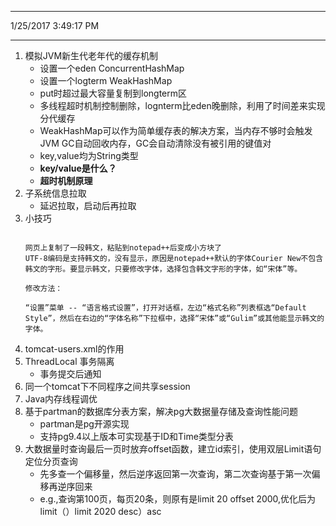 ----------
1/25/2017 3:49:17 PM 

----------
1. 模拟JVM新生代老年代的缓存机制
	- 设置一个eden ConcurrentHashMap
	- 设置一个logterm WeakHashMap 
	- put时超过最大容量复制到longterm区
	- 多线程超时机制控制删除，lognterm比eden晚删除，利用了时间差来实现分代缓存
	- WeakHashMap可以作为简单缓存表的解决方案，当内存不够时会触发JVM GC自动回收内存，GC会自动清除没有被引用的键值对
	- key,value均为String类型
	- **key/value是什么？**
	- **超时机制原理**
2. 子系统信息拉取
	- 延迟拉取，启动后再拉取  
3. 小技巧
	```

	网页上复制了一段韩文，粘贴到notepad++后变成小方块了
	UTF-8编码是支持韩文的，没有显示，原因是notepad++默认的字体Courier New不包含韩文的字形。要显示韩文，只要修改字体，选择包含韩文字形的字体，如“宋体”等。
	
	修改方法： 
	
	“设置”菜单 -- “语言格式设置”，打开对话框，左边“格式名称”列表框选“Default Style”，然后在右边的“字体名称”下拉框中，选择“宋体”或“Gulim”或其他能显示韩文的字体。

	```
4. tomcat-users.xml的作用 
5. ThreadLocal 事务隔离
	- 事务提交后通知 
6. 同一个tomcat下不同程序之间共享session
7. Java内存线程调优
8. 基于partman的数据库分表方案，解决pg大数据量存储及查询性能问题
	- partman是pg开源实现
	- 支持pg9.4以上版本可实现基于ID和Time类型分表
9. 大数据量时查询最后一页时放弃offset函数，建立id索引，使用双层Limit语句定位分页查询
	- 先多查一个偏移量，然后逆序返回第一次查询，第二次查询基于第一次偏移再逆序回来
	- e.g.,查询第100页，每页20条，则原有是limit 20 offset 2000,优化后为limit（）limit 2020 desc）asc